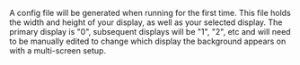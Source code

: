 A config file will be generated when running for the first time. This file holds the width and height of your display, as well as your selected display. The primary display is "0", subsequent displays will be "1", "2", etc and will need to be manually edited to change which display the background appears on with a multi-screen setup.
